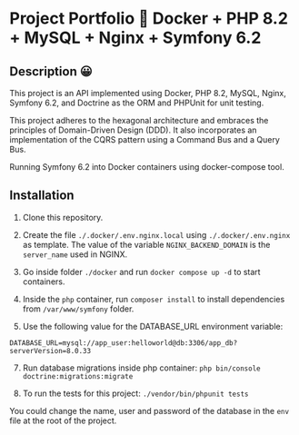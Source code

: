 # Project Portfolio 🐳 Docker + PHP 8.2 + MySQL + Nginx + Symfony 6.2

## Description 😀

This project is an API implemented using Docker, PHP 8.2, MySQL, Nginx, Symfony 6.2, and Doctrine as the ORM and PHPUnit for unit testing. 

This project adheres to the hexagonal architecture and embraces the principles of Domain-Driven Design (DDD). It also incorporates an implementation of the CQRS pattern using a Command Bus and a Query Bus.

Running Symfony 6.2 into Docker containers using docker-compose tool.

## Installation

1. Clone this repository.

2. Create the file `./.docker/.env.nginx.local` using `./.docker/.env.nginx` as template. The value of the variable `NGINX_BACKEND_DOMAIN` is the `server_name` used in NGINX.

4. Go inside folder `./docker` and run `docker compose up -d` to start containers.

5. Inside the `php` container, run `composer install` to install dependencies from `/var/www/symfony` folder.

6. Use the following value for the DATABASE_URL environment variable:

```
DATABASE_URL=mysql://app_user:helloworld@db:3306/app_db?serverVersion=8.0.33
```
7. Run database migrations inside php container: `php bin/console doctrine:migrations:migrate`

8. To run the tests for this project:  `./vendor/bin/phpunit tests`

You could change the name, user and password of the database in the `env` file at the root of the project.
